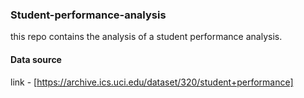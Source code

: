### Student-performance-analysis
this repo contains the analysis of a student performance analysis.

#### Data source
link - [https://archive.ics.uci.edu/dataset/320/student+performance]
